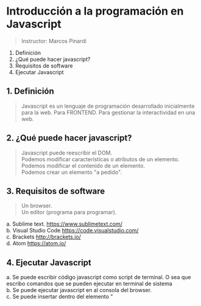 # Introducción a la programación en Javascript
> Instructor: Marcos Pinardi  

  1. Definición
  2. ¿Qué puede hacer javascript?
  3. Requisitos de software 
  4. Ejecutar Javascript   
  
## 1. Definición

> Javascript es un lenguaje de programación desarrollado inicialmente para la web. 
> Para FRONTEND. Para gestionar la interactividad en una web.  

## 2. ¿Qué puede hacer javascript?

> Javascript puede reescribir el DOM.  
> Podemos modificar características o atributos de un elemento. 
> Podemos modificar el contenido de un elemento.     
> Podemos crear un elemento "a pedido". 

## 3. Requisitos de software 

> Un browser.  
> Un editor (programa para programar).

  a. Sublime text. https://www.sublimetext.com/   
  b. Visual Studio Code https://code.visualstudio.com/  
  c. Brackets http://brackets.io/   
  d. Atom https://atom.io/     
  
## 4. Ejecutar Javascript  
  a. Se puede escribir código javascript como script de terminal. O sea que escribo comandos que se pueden ejecutar en terminal de sistema  
  b. Se puede ejecutar javascript en al consola del browser.  
  c. Se puede insertar dentro del elemento "<script>"    
  d. También se puede generar código javascript en línea (inline). Esto es como varlor de un atributo controlador de eventos de HTML
 
